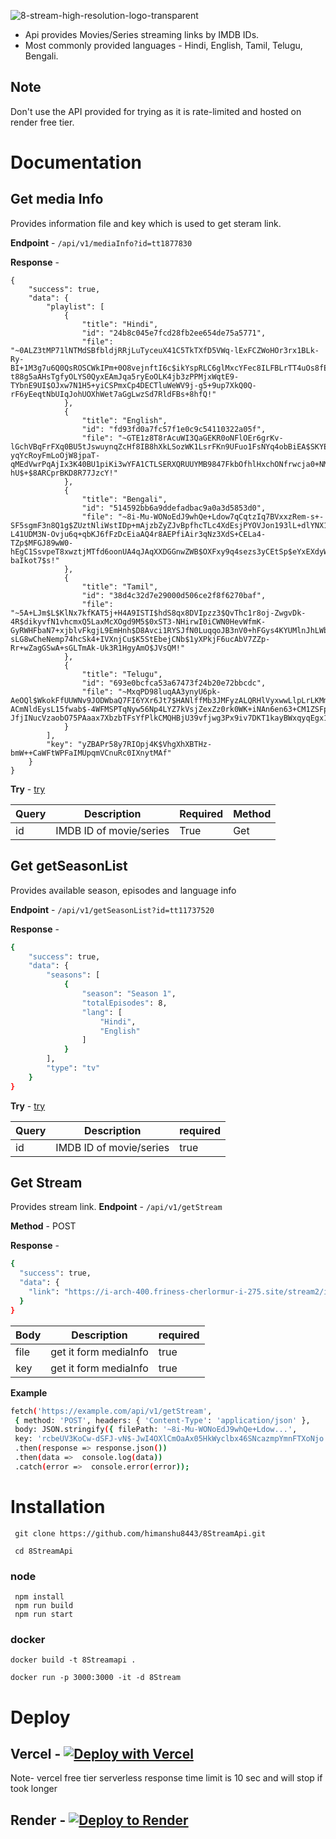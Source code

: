 
![8-stream-high-resolution-logo-transparent](https://github.com/himanshu8443/HayasakaStream/assets/99420590/813cca3a-a3c3-4f40-8a79-df5b866edf68)
 - Api provides Movies/Series streaming links by IMDB IDs.
 - Most commonly provided languages - Hindi, English, Tamil, Telugu, Bengali.
 
## Note 
Don't use the API provided for trying as it is rate-limited and hosted on render free tier.

#  Documentation
## Get media Info
Provides information file and key which is used to get steram link.
 
**Endpoint** - `/api/v1/mediaInfo?id=tt1877830`

**Response** - 
```
{
    "success": true,
    "data": {
        "playlist": [
            {
                "title": "Hindi",
                "id": "24b8c045e7fcd28fb2ee654de75a5771",
                "file": "~0ALZ3tMP71lNTMdSBfbldjRRjLuTyceuX41C5TkTXfD5VWq-lExFCZWoHOr3rx1BLk-Ry-BI+1M3g7u6Q0QsROSCWkIPm+0O8vejnftI6c$ikYspRLC6glMxcYFec8ILFBLrTT4uOs8fE4dx3aDu-t88g5aAHsTgfyOLYS0QyxEAmJqa5ryEoOLK4jb3zPPMjxWqtE9-TYbnE9UI$OJxw7N1H5+yiCSPmxCp4DECTluWeWV9j-g5+9up7XkQ0Q-rF6yEeqtNbUIqJohUOXhWet7aGgLwzSd7RldFBs+8hfQ!"
            },
            {
                "title": "English",
                "id": "fd93fd0a7fc57f1e0c9c54110322a05f",
                "file": "~GTE1z8T8rAcuWI3QaGEKR0oNFlOEr6grKv-lGchVBqFrFXq0BU5tJswuynqZcHf8IB8hXkLSozWK1LsrFKn9UFuo1FsNYq4obBiEA$SKYEqXZ6iKR4PB6wnPpkU$6ZI5pRHPJZIgJAGNKv+RbbDRCGc50wFuraeCa8Mn9Q114FD1Kk1XBBHeafA-yqYcRoyFmLoOjW8jpaT-qMEdVwrPqAjIx3K40BU1piKi3wYFA1CTLSERXQRUUYMB9847FkbOfhlHxchONfrwcja0+NM1-hU$+$8ARCprBKD8R77JzcY!"
            },
            {
                "title": "Bengali",
                "id": "514592bb6a9ddefadbac9a0a3d5853d0",
                "file": "~8i-Mu-WONoEdJ9whQe+Ldow7qCqtzIq7BVxxzRem-s+-SF5sgmF3n8Q1g$ZUztNliWstIDp+mAjzbZyZJvBpfhcTLc4XdEsjPYOVJon193lL+dlYNX1yfJIm1TMMlVEl+illL+C3yG-L41UDM3N-Ovju6q+qbKJ6fFzDcEiaAQ4r8AEPfiAir3qNz3XdS+CELa4-TZp$MFGJ89wW0-hEgC1SsvpeT8xwztjMTfd6oonUA4qJAqXXDGGnwZWB$OXFxy9q4sezs3yCEtSp$eYxEXdyWvzZBp0mT-baIkot7$s!"
            },
            {
                "title": "Tamil",
                "id": "38d4c32d7e29000d506ce2f8f6270baf",
                "file": "~5A+LJm$L$KlNx7kfKAT5j+H4A9ISTI$hdS8qx8DVIpzz3$QvThc1r8oj-ZwgvDk-4R$dikyvfN1vhcmxQ5LaxMcXOgd9M5$0xST3-NHirwI0iCWN0HevWfmK-GyRWHFbaN7+xjblvFkgjL9EmHnh$D8Avci1RYSJfN0LuqqoJB3nV0+hFGys4KYUMlnJhLWbl1k5R3AMNOr-sLG8wCheNemp74hcSk4+IVXnjCu$K5StEbejCNb$1yXPkjF6ucAbV7ZZp-Rr+wZagGSwA+sGLTmAk-Uk3R1HgyAmO$JVsQM!"
            },
            {
                "title": "Telugu",
                "id": "693e0bcfca53a67473f24b20e72bbcdc",
                "file": "~MxqPD98luqAA3ynyU6pk-AeOQl$WkokFfUUWNv9JODWbaQ7FI6YXr6Jt7$HANlffMb3JMFyzALQRHlVyxwwLlpLrLKMmgZr-ACmNldEysL15fwab$-4WFMSPTqNyw56Np4LYZ7kVsjZexZz0rk0WK+iNAn6en63+CM1ZSFpAWMeR5Ync5rZ-JfjINucVzaobO75PAaax7XbzbTFsYfPlkCMQHBjU39vfjwg3Px9iv7DKT1kayBWxqyqEgx1jILeb48eqhhtq8JuhPYqatZ1FqfRtz8IYUOx1mdBokw9dutY!"
            }
        ],
        "key": "yZBAPr58y7RIOpj4K$VhgXhXBTHz-bmW++CaWFtWPFaIMUpqmVCnuRc0IXnytMAf"
    }
}
```

**Try** - [try](https://eightstreamapi.onrender.com/api/v1/mediaInfo?id=tt1877830)

|Query|Description|Required|Method
|--|--|--|--
|id|IMDB ID of movie/series|True|Get

## Get getSeasonList
Provides available season, episodes and language info

**Endpoint** - `/api/v1/getSeasonList?id=tt11737520`

**Response** - 
```bash
{
    "success": true,
    "data": {
        "seasons": [
            {
                "season": "Season 1",
                "totalEpisodes": 8,
                "lang": [
                    "Hindi",
                    "English"
                ]
            }
        ],
        "type": "tv"
    }
}
```

**Try** -  [try](https://eightstreamapi.onrender.com/api/v1/getSeasonList?id=tt11737520)

|Query|Description  | required
|--|--| --|
|id|IMDB ID of movie/series  |true


## Get Stream
Provides stream link.
**Endpoint** - `/api/v1/getStream`

**Method** - POST

**Response** - 
```bash
{
  "success": true,
  "data": {
    "link": "https://i-arch-400.friness-cherlormur-i-275.site/stream2/i-arch-400/2e69c15cc905832c1f9f8d93d594b928/MJTMsp1RshGTygnMNRUR2N2MSlnWXZEdMNDZzQWe5MDZzMmdZJTO1R2RWVHZDljekhkSsl1VwYnWtx2cihVT2lVbZJzTX1kMNRVQw0keNdnWqlVeZdVW65ERNFjWUVkeNpmRr5EVVd3TUFVP:1705469597:103.74.72.126:069d121bf24da6b6e19060020f57bfcd8812645bc1f289e36d9cc5381866a015/index.m3u8"
  }
}
```

|Body|Description  | required
|--|--| --|
file|get it form mediaInfo | true
key |get it form mediaInfo |true

**Example**
```bash
fetch('https://example.com/api/v1/getStream',
 { method: 'POST', headers: { 'Content-Type': 'application/json' },
 body: JSON.stringify({ filePath: '~8i-Mu-WONoEdJ9whQe+Ldow...', 
 key: 'rcbeUV3KoCw-dSFJ-vN$-JwI4OXlCmOaAx05HkWyclbx46SNcazmpYmnFTXoNjo' }) }) 
 .then(response => response.json()) 
 .then(data =>  console.log(data)) 
 .catch(error =>  console.error(error));
```

# Installation
  ```
   git clone https://github.com/himanshu8443/8StreamApi.git
  ```

 ```
  cd 8StreamApi
```
 ### node
  ```
   npm install
   npm run build
   npm run start
```
   
###  docker
```
docker build -t 8Streamapi .
```
```
docker run -p 3000:3000 -it -d 8Stream
```

# Deploy
## Vercel - [![Deploy with Vercel](https://vercel.com/button)](https://vercel.com/new/clone?repository-url=https%3A%2F%2Fgithub.com%2Fhimanshu8443%2F8StreamApi)
Note- vercel free tier serverless response time limit is 10 sec and will stop if took longer
## Render - [![Deploy to Render](https://render.com/images/deploy-to-render-button.svg)](https://render.com/deploy?repo=https://github.com/himanshu8443/8StreamApi)
